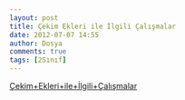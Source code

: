 ```yaml
---
layout: post
title: Çekim Ekleri ile İlgili Çalışmalar
date: 2012-07-07 14:55
author: Dosya
comments: true
tags: [2Sınıf]
---
```

<a href='http://egitimvaktim.com/dosyalar/2012/07/Çekim+Ekleri+ile+İlgili+Çalışmalar.rar'>Çekim+Ekleri+ile+İlgili+Çalışmalar</a>
